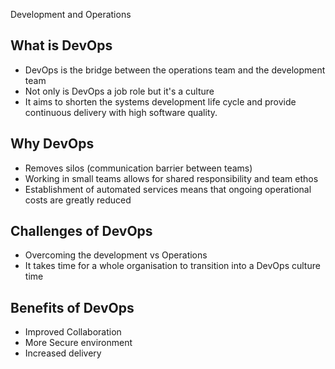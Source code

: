 Development and Operations

## What is DevOps
- DevOps is the bridge between the operations team and the development team
- Not only is DevOps a job role but it's a culture
- It aims to shorten the systems development life cycle and provide continuous delivery with high software quality.

## Why DevOps
-  Removes silos (communication barrier between teams)
- Working in small teams allows for shared responsibility and team ethos
- Establishment of automated services means that ongoing operational costs
  are greatly reduced

## Challenges of DevOps
- Overcoming the development vs Operations
- It takes time for a whole organisation to transition into a DevOps culture
 time 
 
## Benefits of DevOps
- Improved Collaboration
- More Secure environment
- Increased delivery

